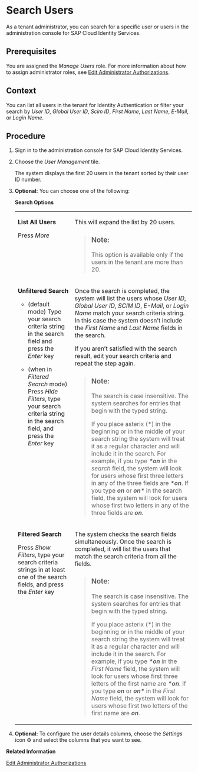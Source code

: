 <!-- loio06078a681826495eba1f821e5d106dd4 -->

<link rel="stylesheet" type="text/css" href="../css/sap-icons.css"/>

# Search Users

As a tenant administrator, you can search for a specific user or users in the administration console for SAP Cloud Identity Services.



## Prerequisites

You are assigned the *Manage Users* role. For more information about how to assign administrator roles, see [Edit Administrator Authorizations](edit-administrator-authorizations-86ee374.md).



## Context

You can list all users in the tenant for Identity Authentication or filter your search by *User ID*, *Global User ID*, *Scim ID*, *First Name*, *Last Name*, *E-Mail*, or *Login Name*.



## Procedure

1.  Sign in to the administration console for SAP Cloud Identity Services.

2.  Choose the *User Management* tile.

    The system displays the first 20 users in the tenant sorted by their user ID number.

3.  **Optional:** You can choose one of the following:

    **Search Options**


    <table>
    <tr>
    <td valign="top">

    **List All Users**

    Press *More*


    
    </td>
    <td valign="top">

    This will expand the list by 20 users.

    > ### Note:  
    > This option is available only if the users in the tenant are more than 20.


    
    </td>
    </tr>
    <tr>
    <td valign="top">

    **Unfiltered Search**

    -   \(default mode\) Type your search criteria string in the search field and press the *Enter* key

    -   \(when in *Filtered Search* mode\) Press *Hide Filters*, type your search criteria string in the search field, and press the *Enter* key



    
    </td>
    <td valign="top">

    Once the search is completed, the system will list the users whose *User ID*, *Global User ID*, *SCIM ID*, *E-Mail*, or *Login Name* match your search criteria string. In this case the system doesn’t include the *First Name* and *Last Name* fields in the search.

    If you aren’t satisfied with the search result, edit your search criteria and repeat the step again.

    > ### Note:  
    > The search is case insensitive. The system searches for entries that begin with the typed string.
    > 
    > If you place asterix \(\*\) in the beginning or in the middle of your search string the system will treat it as a regular character and will include it in the search. For example, if you type ***\*on*** in the *search* field, the system will look for users whose first three letters in any of the three fields are ***\*on***. If you type ***on*** or ***on\**** in the search field, the system will look for users whose first two letters in any of the three fields are ***on***.


    
    </td>
    </tr>
    <tr>
    <td valign="top">

    **Filtered Search**

    Press *Show Filters*, type your search criteria strings in at least one of the search fields, and press the *Enter* key


    
    </td>
    <td valign="top">

    The system checks the search fields simultaneously. Once the search is completed, it will list the users that match the search criteria from all the fields.

    > ### Note:  
    > The search is case insensitive. The system searches for entries that begin with the typed string.
    > 
    > If you place asterix \(\*\) in the beginning or in the middle of your search string the system will treat it as a regular character and will include it in the search. For example, if you type ***\*on*** in the *First Name* field, the system will look for users whose first three letters of the first name are ***\*on***. If you type ***on*** or ***on\**** in the *First Name* field, the system will look for users whose first two letters of the first name are ***on***.


    
    </td>
    </tr>
    </table>
    
4.  **Optional:** To configure the user details columns, choose the *Settings* icon :gear: and select the columns that you want to see.


**Related Information**  


[Edit Administrator Authorizations](edit-administrator-authorizations-86ee374.md "As a tenant administrator, you can edit both your own authorizations and other administrators' authorizations in the administration console for SAP Cloud Identity Services. By editing the administrator authorizations you can also delete an administrator.")

